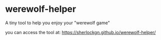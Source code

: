 # werewolf-helper
A tiny tool to help you enjoy your "werewolf game"

you can access the tool at:
https://sherlockgn.github.io/werewolf-helper/